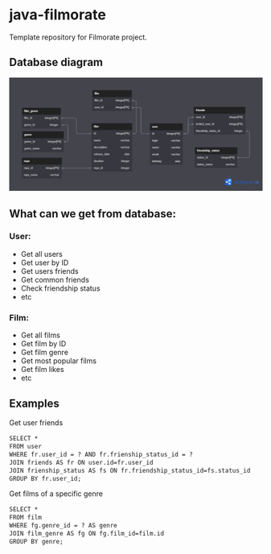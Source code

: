 # java-filmorate
Template repository for Filmorate project.

## Database diagram
![](schema.png)
## What can we get from database:
### User:
+ Get all users
+ Get user by ID
+ Get users friends
+ Get common friends
+ Check friendship status
+ etc
### Film:
+ Get all films
+ Get film by ID
+ Get film genre
+ Get most popular films
+ Get film likes
+ etc

## Examples
Get user friends
```postgres-psql
SELECT *
FROM user
WHERE fr.user_id = ? AND fr.frienship_status_id = ?
JOIN friends AS fr ON user.id=fr.user_id
JOIN frienship_status AS fs ON fr.friendship_status_id=fs.status_id
GROUP BY fr.user_id;
 ```


Get films of a specific genre
```postgres-psql
SELECT *
FROM film
WHERE fg.genre_id = ? AS genre
JOIN film_genre AS fg ON fg.film_id=film.id
GROUP BY genre;
